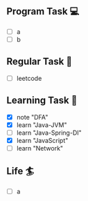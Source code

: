 

## Program Task  💻
- [ ] a
- [ ] b

## Regular Task  🤡
- [ ] leetcode

## Learning Task 🎯
- [x] note "DFA"
- [x] learn "Java-JVM"
- [ ] learn "Java-Spring-DI"
- [x] learn "JavaScript"
- [ ] learn "Network"

## Life 🏄
- [ ] a